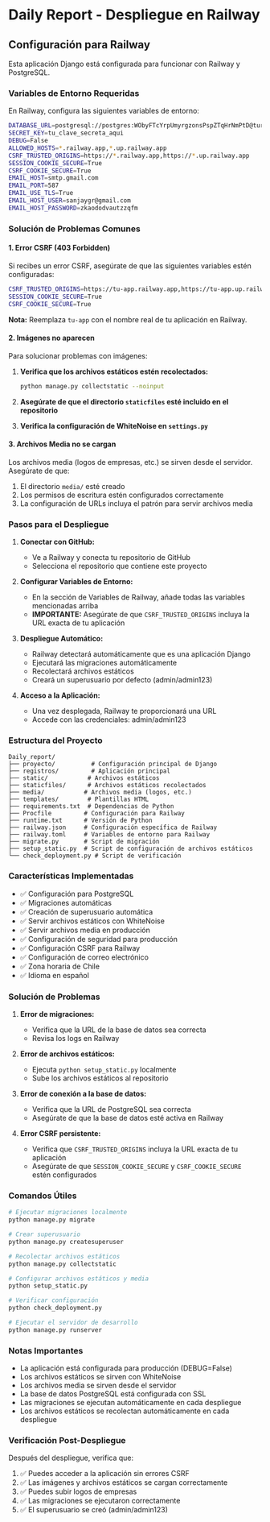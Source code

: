 # Daily Report - Despliegue en Railway

## Configuración para Railway

Esta aplicación Django está configurada para funcionar con Railway y PostgreSQL.

### Variables de Entorno Requeridas

En Railway, configura las siguientes variables de entorno:

```bash
DATABASE_URL=postgresql://postgres:WObyFTcYrpUmyrgzonsPspZTqHrNmPtD@turntable.proxy.rlwy.net:29028/railway
SECRET_KEY=tu_clave_secreta_aqui
DEBUG=False
ALLOWED_HOSTS=*.railway.app,*.up.railway.app
CSRF_TRUSTED_ORIGINS=https://*.railway.app,https://*.up.railway.app
SESSION_COOKIE_SECURE=True
CSRF_COOKIE_SECURE=True
EMAIL_HOST=smtp.gmail.com
EMAIL_PORT=587
EMAIL_USE_TLS=True
EMAIL_HOST_USER=sanjaygr@gmail.com
EMAIL_HOST_PASSWORD=zkaododvautzzqfm
```

### Solución de Problemas Comunes

#### 1. Error CSRF (403 Forbidden)

Si recibes un error CSRF, asegúrate de que las siguientes variables estén configuradas:

```bash
CSRF_TRUSTED_ORIGINS=https://tu-app.railway.app,https://tu-app.up.railway.app
SESSION_COOKIE_SECURE=True
CSRF_COOKIE_SECURE=True
```

**Nota:** Reemplaza `tu-app` con el nombre real de tu aplicación en Railway.

#### 2. Imágenes no aparecen

Para solucionar problemas con imágenes:

1. **Verifica que los archivos estáticos estén recolectados:**
   ```bash
   python manage.py collectstatic --noinput
   ```

2. **Asegúrate de que el directorio `staticfiles` esté incluido en el repositorio**

3. **Verifica la configuración de WhiteNoise en `settings.py`**

#### 3. Archivos Media no se cargan

Los archivos media (logos de empresas, etc.) se sirven desde el servidor. Asegúrate de que:

1. El directorio `media/` esté creado
2. Los permisos de escritura estén configurados correctamente
3. La configuración de URLs incluya el patrón para servir archivos media

### Pasos para el Despliegue

1. **Conectar con GitHub:**
   - Ve a Railway y conecta tu repositorio de GitHub
   - Selecciona el repositorio que contiene este proyecto

2. **Configurar Variables de Entorno:**
   - En la sección de Variables de Railway, añade todas las variables mencionadas arriba
   - **IMPORTANTE:** Asegúrate de que `CSRF_TRUSTED_ORIGINS` incluya la URL exacta de tu aplicación

3. **Despliegue Automático:**
   - Railway detectará automáticamente que es una aplicación Django
   - Ejecutará las migraciones automáticamente
   - Recolectará archivos estáticos
   - Creará un superusuario por defecto (admin/admin123)

4. **Acceso a la Aplicación:**
   - Una vez desplegada, Railway te proporcionará una URL
   - Accede con las credenciales: admin/admin123

### Estructura del Proyecto

```
Daily_report/
├── proyecto/          # Configuración principal de Django
├── registros/         # Aplicación principal
├── static/           # Archivos estáticos
├── staticfiles/      # Archivos estáticos recolectados
├── media/           # Archivos media (logos, etc.)
├── templates/        # Plantillas HTML
├── requirements.txt  # Dependencias de Python
├── Procfile         # Configuración para Railway
├── runtime.txt      # Versión de Python
├── railway.json     # Configuración específica de Railway
├── railway.toml     # Variables de entorno para Railway
├── migrate.py       # Script de migración
├── setup_static.py  # Script de configuración de archivos estáticos
└── check_deployment.py # Script de verificación
```

### Características Implementadas

- ✅ Configuración para PostgreSQL
- ✅ Migraciones automáticas
- ✅ Creación de superusuario automática
- ✅ Servir archivos estáticos con WhiteNoise
- ✅ Servir archivos media en producción
- ✅ Configuración de seguridad para producción
- ✅ Configuración CSRF para Railway
- ✅ Configuración de correo electrónico
- ✅ Zona horaria de Chile
- ✅ Idioma en español

### Solución de Problemas

1. **Error de migraciones:**
   - Verifica que la URL de la base de datos sea correcta
   - Revisa los logs en Railway

2. **Error de archivos estáticos:**
   - Ejecuta `python setup_static.py` localmente
   - Sube los archivos estáticos al repositorio

3. **Error de conexión a la base de datos:**
   - Verifica que la URL de PostgreSQL sea correcta
   - Asegúrate de que la base de datos esté activa en Railway

4. **Error CSRF persistente:**
   - Verifica que `CSRF_TRUSTED_ORIGINS` incluya la URL exacta de tu aplicación
   - Asegúrate de que `SESSION_COOKIE_SECURE` y `CSRF_COOKIE_SECURE` estén configurados

### Comandos Útiles

```bash
# Ejecutar migraciones localmente
python manage.py migrate

# Crear superusuario
python manage.py createsuperuser

# Recolectar archivos estáticos
python manage.py collectstatic

# Configurar archivos estáticos y media
python setup_static.py

# Verificar configuración
python check_deployment.py

# Ejecutar el servidor de desarrollo
python manage.py runserver
```

### Notas Importantes

- La aplicación está configurada para producción (DEBUG=False)
- Los archivos estáticos se sirven con WhiteNoise
- Los archivos media se sirven desde el servidor
- La base de datos PostgreSQL está configurada con SSL
- Las migraciones se ejecutan automáticamente en cada despliegue
- Los archivos estáticos se recolectan automáticamente en cada despliegue

### Verificación Post-Despliegue

Después del despliegue, verifica que:

1. ✅ Puedes acceder a la aplicación sin errores CSRF
2. ✅ Las imágenes y archivos estáticos se cargan correctamente
3. ✅ Puedes subir logos de empresas
4. ✅ Las migraciones se ejecutaron correctamente
5. ✅ El superusuario se creó (admin/admin123) 
